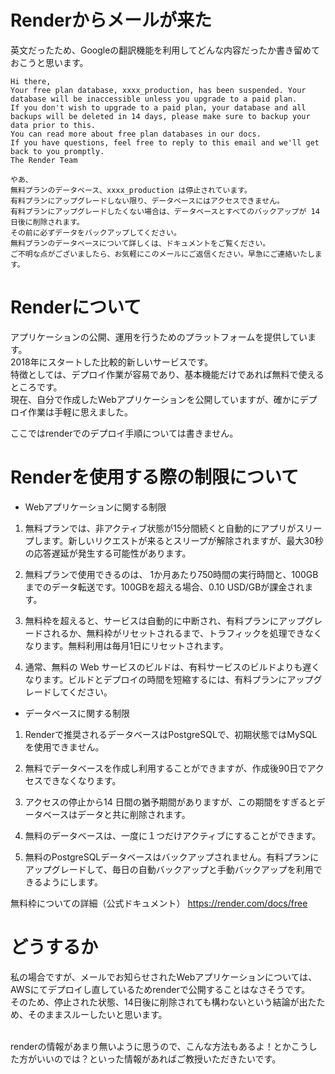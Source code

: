 # Renderからメールが来た
英文だったため、Googleの翻訳機能を利用してどんな内容だったか書き留めておこうと思います。


```
Hi there,
Your free plan database, xxxx_production, has been suspended. Your database will be inaccessible unless you upgrade to a paid plan.
If you don't wish to upgrade to a paid plan, your database and all backups will be deleted in 14 days, please make sure to backup your data prior to this.
You can read more about free plan databases in our docs.
If you have questions, feel free to reply to this email and we'll get back to you promptly.
The Render Team
```
```:翻訳
やあ、
無料プランのデータベース、xxxx_production は停止されています。
有料プランにアップグレードしない限り、データベースにはアクセスできません。
有料プランにアップグレードしたくない場合は、データベースとすべてのバックアップが 14日後に削除されます。
その前に必ずデータをバックアップしてください。
無料プランのデータベースについて詳しくは、ドキュメントをご覧ください。
ご不明な点がございましたら、お気軽にこのメールにご返信ください。早急にご連絡いたします。
```

# Renderについて
アプリケーションの公開、運用を行うためのプラットフォームを提供しています。<br>
2018年にスタートした比較的新しいサービスです。<br>
特徴としては、デプロイ作業が容易であり、基本機能だけであれば無料で使えるところです。<br>
現在、自分で作成したWebアプリケーションを公開していますが、確かにデプロイ作業は手軽に思えました。<br>

ここではrenderでのデプロイ手順については書きません。<br>

# Renderを使用する際の制限について
- Webアプリケーションに関する制限

1. 無料プランでは、非アクティブ状態が15分間続くと自動的にアプリがスリープします。新しいリクエストが来るとスリープが解除されますが、最大30秒の応答遅延が発生する可能性があります。

1. 無料プランで使用できるのは、 1か月あたり750時間の実行時間と、100GBまでのデータ転送です。100GBを超える場合、0.10 USD/GBが課金されます。

1. 無料枠を超えると、サービスは自動的に中断され、有料プランにアップグレードされるか、無料枠がリセットされるまで、トラフィックを処理できなくなります。無料利用は毎月1日にリセットされます。

1. 通常、無料の Web サービスのビルドは、有料サービスのビルドよりも遅くなります。ビルドとデプロイの時間を短縮するには、有料プランにアップグレードしてください。


- データベースに関する制限

1. Renderで推奨されるデータベースはPostgreSQLで、初期状態ではMySQLを使用できません。

1. 無料でデータベースを作成し利用することができますが、作成後90日でアクセスできなくなります。

1. アクセスの停止から14 日間の猶予期間がありますが、この期間をすぎるとデータベースはデータと共に削除されます。

1. 無料のデータベースは、一度に１つだけアクティブにすることができます。

1. 無料のPostgreSQLデータベースはバックアップされません。有料プランにアップグレードして、毎日の自動バックアップと手動バックアップを利用できるようにします。

無料枠についての詳細（公式ドキュメント）
https://render.com/docs/free

# どうするか
私の場合ですが、メールでお知らせされたWebアプリケーションについては、AWSにてデプロイし直しているためrenderで公開することはなさそうです。<br>
そのため、停止された状態、14日後に削除されても構わないという結論が出たため、そのままスルーしたいと思います。<br><br>

renderの情報があまり無いように思うので、こんな方法もあるよ！とかこうした方がいいのでは？といった情報があればご教授いただきたいです。
